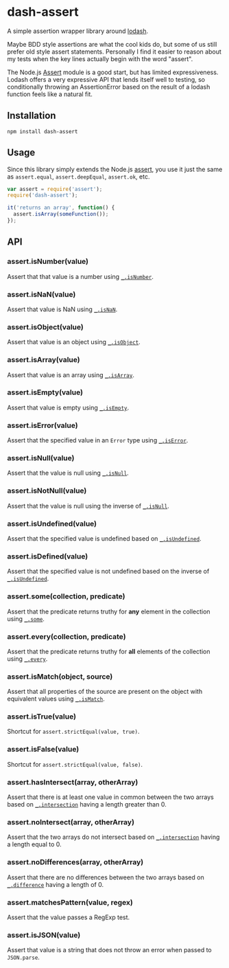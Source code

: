 # dash-assert
A simple assertion wrapper library around [lodash](https://lodash.com).

Maybe BDD style assertions are what the cool kids do, but some of us still prefer old style assert statements. Personally I find it easier to reason about my tests when the key lines actually begin with the word "assert". 

The Node.js [Assert](https://nodejs.org/api/assert.html) module is a good start, but has limited expressiveness. Lodash offers a very expressive API that lends itself well to testing, so conditionally throwing an AssertionError based on the result of a lodash function feels like a natural fit.

## Installation
~~~
npm install dash-assert
~~~

## Usage
Since this library simply extends the Node.js [assert](https://nodejs.org/api/assert.html), you use it just the same as `assert.equal`, `assert.deepEqual`, `assert.ok`, etc.

~~~js
var assert = require('assert');
require('dash-assert');

it('returns an array', function() {
  assert.isArray(someFunction());
});
~~~

## API

### assert.isNumber(value)
Assert that that value is a number using [`_.isNumber`](https://lodash.com/docs#isNumber).

### assert.isNaN(value)
Assert that value is NaN using [`_.isNaN`](https://lodash.com/docs#isNaN).

### assert.isObject(value)
Assert that value is an object using [`_.isObject`](https://lodash.com/docs#isObject).

### assert.isArray(value)
Assert that value is an array using [`_.isArray`](https://lodash.com/docs#isArray).

### assert.isEmpty(value)
Assert that value is empty using [`_.isEmpty`](https://lodash.com/docs#isEmpty).

### assert.isError(value)
Assert that the specified value in an `Error` type using [`_.isError`](https://lodash.com/docs#isError).

### assert.isNull(value)
Assert that the value is null using [`_.isNull`](https://lodash.com/docs#isNull).

### assert.isNotNull(value)
Assert that the value is null using the inverse of [`_.isNull`](https://lodash.com/docs#isNull).

### assert.isUndefined(value)
Assert that the specified value is undefined based on [`_.isUndefined`](https://lodash.com/docs#isUndefined).

### assert.isDefined(value)
Assert that the specified value is not undefined based on the inverse of [`_.isUndefined`](https://lodash.com/docs#isUndefined).

### assert.some(collection, predicate)
Assert that the predicate returns truthy for __any__ element in the collection using [`_.some`](https://lodash.com/docs#some).

### assert.every(collection, predicate)
Assert that the predicate returns truthy for __all__ elements of the collection using [`_.every`](https://lodash.com/docs#every).

### assert.isMatch(object, source)
Assert that all properties of the source are present on the object with equivalent values using [`_.isMatch`](https://lodash.com/docs#isMatch).

### assert.isTrue(value)
Shortcut for `assert.strictEqual(value, true)`.

### assert.isFalse(value)
Shortcut for `assert.strictEqual(value, false)`.

### assert.hasIntersect(array, otherArray)
Assert that there is at least one value in common between the two arrays based on [`_.intersection`](https://lodash.com/docs#intersection) having a length greater than 0.

### assert.noIntersect(array, otherArray)
Assert that the two arrays do not intersect based on [`_.intersection`](https://lodash.com/docs#intersection) having a length equal to 0.

### assert.noDifferences(array, otherArray)
Assert that there are no differences between the two arrays based on [`_.difference`](https://lodash.com/docs#difference) having a length of 0.

### assert.matchesPattern(value, regex)
Assert that the value passes a RegExp test.

### assert.isJSON(value)
Assert that value is a string that does not throw an error when passed to `JSON.parse`.












